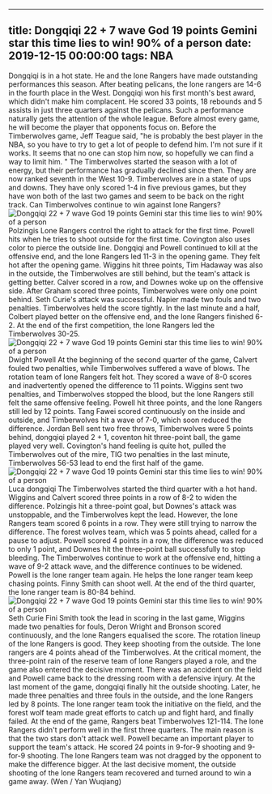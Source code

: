 
---
title: Dongqiqi 22 + 7 wave God 19 points Gemini star this time lies to win! 90% of a person
date: 2019-12-15 00:00:00
tags:  NBA
---
Dongqiqi is in a hot state. He and the lone Rangers have made outstanding performances this season. After beating pelicans, the lone rangers are 14-6 in the fourth place in the West. Dongqiqi won his first month's best award, which didn't make him complacent. He scored 33 points, 18 rebounds and 5 assists in just three quarters against the pelicans.
Such a performance naturally gets the attention of the whole league. Before almost every game, he will become the player that opponents focus on. Before the Timberwolves game, Jeff Teague said, "he is probably the best player in the NBA, so you have to try to get a lot of people to defend him. I'm not sure if it works. It seems that no one can stop him now, so hopefully we can find a way to limit him. "
The Timberwolves started the season with a lot of energy, but their performance has gradually declined since then. They are now ranked seventh in the West 10-9. Timberwolves are in a state of ups and downs. They have only scored 1-4 in five previous games, but they have won both of the last two games and seem to be back on the right track. Can Timberwolves continue to win against lone Rangers?
![Dongqiqi 22 + 7 wave God 19 points Gemini star this time lies to win! 90% of a person](ba6a0d1030ff4e5e88778d3db5ad202f.jpg)
Polzingis
Lone Rangers control the right to attack for the first time. Powell hits when he tries to shoot outside for the first time. Covington also uses color to pierce the outside line. Dongqiqi and Powell continued to kill at the offensive end, and the lone Rangers led 11-3 in the opening game. They felt hot after the opening game. Wiggins hit three points, Tim Hadaway was also in the outside, the Timberwolves are still behind, but the team's attack is getting better.
Calver scored in a row, and Downes woke up on the offensive side. After Graham scored three points, Timberwolves were only one point behind. Seth Curie's attack was successful. Napier made two fouls and two penalties. Timberwolves held the score tightly. In the last minute and a half, Colbert played better on the offensive end, and the lone Rangers finished 6-2. At the end of the first competition, the lone Rangers led the Timberwolves 30-25.
![Dongqiqi 22 + 7 wave God 19 points Gemini star this time lies to win! 90% of a person](c6fbaad0ae2e43bd9d80c745a8b88cb6.jpg)
Dwight Powell 
At the beginning of the second quarter of the game, Calvert fouled two penalties, while Timberwolves suffered a wave of blows. The rotation team of lone Rangers felt hot. They scored a wave of 8-0 scores and inadvertently opened the difference to 11 points. Wiggins sent two penalties, and Timberwolves stopped the blood, but the lone Rangers still felt the same offensive feeling. Powell hit three points, and the lone Rangers still led by 12 points.
Tang Fawei scored continuously on the inside and outside, and Timberwolves hit a wave of 7-0, which soon reduced the difference. Jordan Bell sent two free throws, Timberwolves were 5 points behind, dongqiqi played 2 + 1, coventon hit three-point ball, the game played very well. Covington's hand feeling is quite hot, pulled the Timberwolves out of the mire, TIG two penalties in the last minute, Timberwolves 56-53 lead to end the first half of the game.
![Dongqiqi 22 + 7 wave God 19 points Gemini star this time lies to win! 90% of a person](8fa8e797685a4409af0a8dd8dc18d8b5.jpg)
Luca dongqiqi
The Timberwolves started the third quarter with a hot hand. Wiggins and Calvert scored three points in a row of 8-2 to widen the difference. Polzingis hit a three-point goal, but Downes's attack was unstoppable, and the Timberwolves kept the lead. However, the lone Rangers team scored 6 points in a row. They were still trying to narrow the difference. The forest wolves team, which was 5 points ahead, called for a pause to adjust.
Powell scored 4 points in a row, the difference was reduced to only 1 point, and Downes hit the three-point ball successfully to stop bleeding. The Timberwolves continue to work at the offensive end, hitting a wave of 9-2 attack wave, and the difference continues to be widened. Powell is the lone ranger team again. He helps the lone ranger team keep chasing points. Finny Smith can shoot well. At the end of the third quarter, the lone ranger team is 80-84 behind.
![Dongqiqi 22 + 7 wave God 19 points Gemini star this time lies to win! 90% of a person](e9e3452e350b4944910335a7d9bc40a5.jpg)
Seth Curie
Fini Smith took the lead in scoring in the last game, Wiggins made two penalties for fouls, Deron Wright and Bronson scored continuously, and the lone Rangers equalised the score. The rotation lineup of the lone Rangers is good. They keep shooting from the outside. The lone rangers are 4 points ahead of the Timberwolves. At the critical moment, the three-point rain of the reserve team of lone Rangers played a role, and the game also entered the decisive moment.
There was an accident on the field and Powell came back to the dressing room with a defensive injury. At the last moment of the game, dongqiqi finally hit the outside shooting. Later, he made three penalties and three fouls in the outside, and the lone Rangers led by 8 points. The lone ranger team took the initiative on the field, and the forest wolf team made great efforts to catch up and fight hard, and finally failed. At the end of the game, Rangers beat Timberwolves 121-114.
The lone Rangers didn't perform well in the first three quarters. The main reason is that the two stars don't attack well. Powell became an important player to support the team's attack. He scored 24 points in 9-for-9 shooting and 9-for-9 shooting. The lone Rangers team was not dragged by the opponent to make the difference bigger. At the last decisive moment, the outside shooting of the lone Rangers team recovered and turned around to win a game away.
(Wen / Yan Wuqiang)